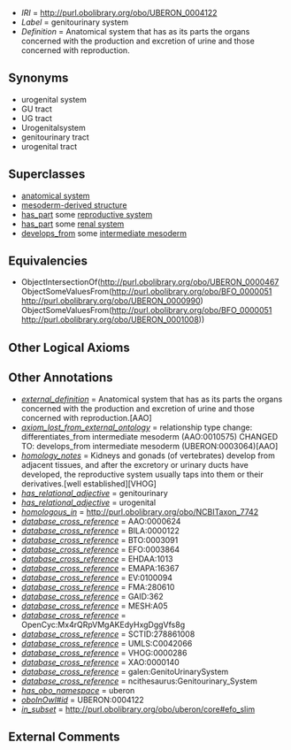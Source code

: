  * *IRI* = http://purl.obolibrary.org/obo/UBERON_0004122
 * *Label* = genitourinary system
 * *Definition* = Anatomical system that has as its parts the organs concerned with the production and excretion of urine and those concerned with reproduction.

## Synonyms

 * urogenital system
 * GU tract
 * UG tract
 * Urogenitalsystem
 * genitourinary tract
 * urogenital tract

## Superclasses

 * [anatomical system](../../UBERON/67/UBERON_0000467.md)
 * [mesoderm-derived structure](../../UBERON/20/UBERON_0004120.md)
 * [has_part](../../BFO/51/BFO_0000051.md) some [reproductive system](../../UBERON/90/UBERON_0000990.md)
 * [has_part](../../BFO/51/BFO_0000051.md) some [renal system](../../UBERON/08/UBERON_0001008.md)
 * [develops_from](../../RO/02/RO_0002202.md) some [intermediate mesoderm](../../UBERON/64/UBERON_0003064.md)

## Equivalencies

 * ObjectIntersectionOf(<http://purl.obolibrary.org/obo/UBERON_0000467> ObjectSomeValuesFrom(<http://purl.obolibrary.org/obo/BFO_0000051> <http://purl.obolibrary.org/obo/UBERON_0000990>) ObjectSomeValuesFrom(<http://purl.obolibrary.org/obo/BFO_0000051> <http://purl.obolibrary.org/obo/UBERON_0001008>))

## Other Logical Axioms


## Other Annotations

 * *[external_definition](../../UBPROP/01/UBPROP_0000001.md)* = Anatomical system that has as its parts the organs concerned with the production and excretion of urine and those concerned with reproduction.[AAO]
 * *[axiom_lost_from_external_ontology](../../UBPROP/02/UBPROP_0000002.md)* = relationship type change: differentiates_from intermediate mesoderm (AAO:0010575) CHANGED TO: develops_from intermediate mesoderm (UBERON:0003064)[AAO]
 * *[homology_notes](../../UBPROP/03/UBPROP_0000003.md)* = Kidneys and gonads (of vertebrates) develop from adjacent tissues, and after the excretory or urinary ducts have developed, the reproductive system usually taps into them or their derivatives.[well established][VHOG]
 * *[has_relational_adjective](../../UBPROP/07/UBPROP_0000007.md)* = genitourinary
 * *[has_relational_adjective](../../UBPROP/07/UBPROP_0000007.md)* = urogenital
 * *[homologous_in](../../core#homologous/in/core#homologous_in.md)* = http://purl.obolibrary.org/obo/NCBITaxon_7742
 * *[database_cross_reference](../../ef/oboInOwl#hasDbXref.md)* = AAO:0000624
 * *[database_cross_reference](../../ef/oboInOwl#hasDbXref.md)* = BILA:0000122
 * *[database_cross_reference](../../ef/oboInOwl#hasDbXref.md)* = BTO:0003091
 * *[database_cross_reference](../../ef/oboInOwl#hasDbXref.md)* = EFO:0003864
 * *[database_cross_reference](../../ef/oboInOwl#hasDbXref.md)* = EHDAA:1013
 * *[database_cross_reference](../../ef/oboInOwl#hasDbXref.md)* = EMAPA:16367
 * *[database_cross_reference](../../ef/oboInOwl#hasDbXref.md)* = EV:0100094
 * *[database_cross_reference](../../ef/oboInOwl#hasDbXref.md)* = FMA:280610
 * *[database_cross_reference](../../ef/oboInOwl#hasDbXref.md)* = GAID:362
 * *[database_cross_reference](../../ef/oboInOwl#hasDbXref.md)* = MESH:A05
 * *[database_cross_reference](../../ef/oboInOwl#hasDbXref.md)* = OpenCyc:Mx4rQRpVMgAKEdyHxgDggVfs8g
 * *[database_cross_reference](../../ef/oboInOwl#hasDbXref.md)* = SCTID:278861008
 * *[database_cross_reference](../../ef/oboInOwl#hasDbXref.md)* = UMLS:C0042066
 * *[database_cross_reference](../../ef/oboInOwl#hasDbXref.md)* = VHOG:0000286
 * *[database_cross_reference](../../ef/oboInOwl#hasDbXref.md)* = XAO:0000140
 * *[database_cross_reference](../../ef/oboInOwl#hasDbXref.md)* = galen:GenitoUrinarySystem
 * *[database_cross_reference](../../ef/oboInOwl#hasDbXref.md)* = ncithesaurus:Genitourinary_System
 * *[has_obo_namespace](../../ce/oboInOwl#hasOBONamespace.md)* = uberon
 * *[oboInOwl#id](../../id/oboInOwl#id.md)* = UBERON:0004122
 * *[in_subset](../../et/oboInOwl#inSubset.md)* = http://purl.obolibrary.org/obo/uberon/core#efo_slim

## External Comments

